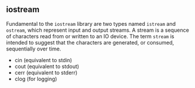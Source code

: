 ## iostream

Fundamental to the `iostream` library are two types named `istream` and `ostream`, which represent input and output streams.  A stream is a sequence of characters read from or written to an IO device.  The term `stream` is intended to suggest that the characters are generated, or consumed, sequentially over time.

* cin (equivalent to stdin)
* cout (equivalent to stdout)
* cerr (equivalent to stderr)
* clog (for logging)
